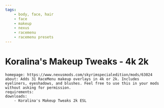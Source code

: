 ```yaml
---
tags:
    - body, face, hair
    - face
    - makeup
    - nexus
    - racemenu
    - racemenu presets
---
```


# Koralina's Makeup Tweaks - 4k 2k

```project_info
homepage: https://www.nexusmods.com/skyrimspecialedition/mods/63024
about: Adds 31 RaceMenu makeup overlays in 4k or 2k. Includes eyeliners, eyeshadows, and blushes. Feel free to use this in your mods without asking for permission.
requirements:
downloads:
    - Koralina's Makeup Tweaks 2k ESL
```
